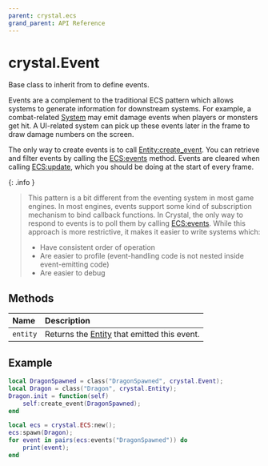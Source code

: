 ```yaml
---
parent: crystal.ecs
grand_parent: API Reference
---
```


# crystal.Event

Base class to inherit from to define events.

Events are a complement to the traditional ECS pattern which allows systems to generate information for downstream systems. For example, a combat-related [System](system) may emit damage events when players or monsters get hit. A UI-related system can pick up these events later in the frame to draw damage numbers on the screen.

The only way to create events is to call [Entity:create_event](entity_create_event). You can retrieve and filter events by calling the [ECS:events](ecs_events) method. Events are cleared when calling [ECS:update](ecs_update), which you should be doing at the start of every frame.

{: .info }
> This pattern is a bit different from the eventing system in most game engines. In most engines, events support some kind of subscription mechanism to bind callback functions. In Crystal, the only way to respond to events is to poll them by calling [ECS:events](ecs_events). While this approach is more restrictive, it makes it easier to write systems which:
>
> - Have consistent order of operation
> - Are easier to profile (event-handling code is not nested inside event-emitting code)
> - Are easier to debug

## Methods

| Name     | Description                                           |
| :------- | :---------------------------------------------------- |
| `entity` | Returns the [Entity](entity) that emitted this event. |

## Example

```lua
local DragonSpawned = class("DragonSpawned", crystal.Event);
local Dragon = class("Dragon", crystal.Entity);
Dragon.init = function(self)
	self:create_event(DragonSpawned);
end

local ecs = crystal.ECS:new();
ecs:spawn(Dragon);
for event in pairs(ecs:events("DragonSpawned")) do
	print(event);
end
```
